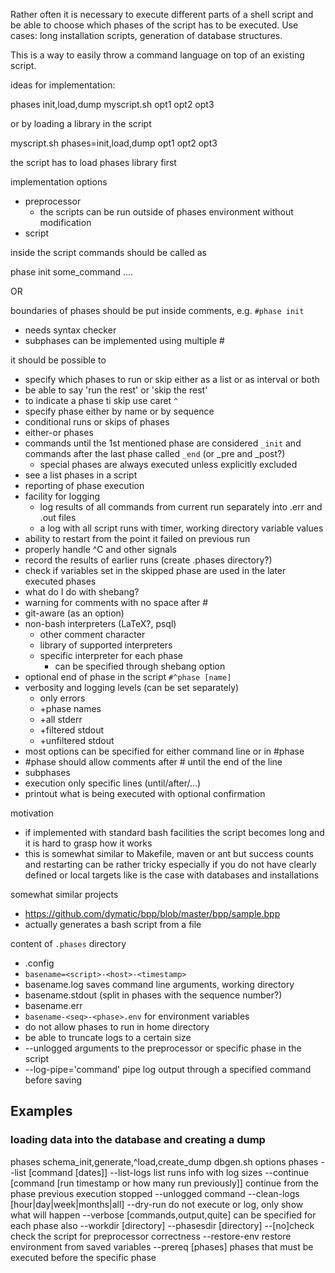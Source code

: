 Rather often it is necessary to execute different parts of a shell script and be able to choose which phases of the script has to be executed.  Use cases: long installation scripts, generation of database structures.

This is a way to easily throw a command language on top of an existing script.

ideas for implementation:

  phases init,load,dump myscript.sh opt1 opt2 opt3

or by loading a library in the script

  myscript.sh phases=init,load,dump opt1 opt2 opt3

the script has to load phases library first

implementation options

 * preprocessor
     * the scripts can be run outside of phases environment without modification
 * script

inside the script commands should be called as

  phase init some_command ....

OR

  boundaries of phases should be put inside comments, e.g. ```#phase init```

 * needs syntax checker
 * subphases can be implemented using multiple #

it should be possible to

 * specify which phases to run or skip either as a list or as interval or both
 * be able to say 'run the rest' or 'skip the rest'
 * to indicate a phase ti skip use caret ```^```
 * specify phase either by name or by sequence
 * conditional runs or skips of phases
 * either-or phases
 * commands until the 1st mentioned phase are considered ```_init``` and commands after the last phase called ```_end``` (or \_pre and \_post?)
     * special phases are always executed unless explicitly excluded
 * see a list phases in a script
 * reporting of phase execution
 * facility for logging
     * log results of all commands from current run separately into .err and .out files
     * a log with all script runs with timer, working directory variable values
 * ability to restart from the point it failed on previous run
 * properly handle ^C and other signals
 * record the results of earlier runs (create .phases directory?)
 * check if variables set in the skipped phase are used in the later executed phases
 * what do I do with shebang?
 * warning for comments with no space after #
 * git-aware (as an option)
 * non-bash interpreters (LaTeX?, psql)
     * other comment character
     * library of supported interpreters
     * specific interpreter for each phase
          * can be specified through shebang option
 * optional end of phase in the script ```#^phase [name]```
 * verbosity and logging levels (can be set separately)
     * only errors
     * +phase names
     * +all stderr
     * +filtered stdout
     * +unfiltered stdout
 * most options can be specified for either command line or in #phase
 * \#phase should allow comments after # until the end of the line
 * subphases
 * execution only specific lines (until/after/...)
 * printout what is being executed with optional confirmation

motivation

 * if implemented with standard bash facilities the script becomes long and it is hard to grasp how it works
 * this is somewhat similar to Makefile, maven or ant but success counts and restarting can be rather tricky especially if you do not have clearly defined or local targets like is the case with databases and installations

somewhat similar projects

 * https://github.com/dymatic/bpp/blob/master/bpp/sample.bpp
  * actually generates a bash script from a file  

content of ```.phases``` directory

 * .config
 * ```basename=<script>-<host>-<timestamp>```
 * basename.log saves command line arguments, working directory
 * basename.stdout (split in phases with the sequence number?)
 * basename.err
 * ```basename-<seq>-<phase>.env``` for environment variables
 * do not allow phases to run in home directory
 * be able to truncate logs to a certain size
 * --unlogged arguments to the preprocessor or specific phase in the script
 * --log-pipe='command' pipe log output through a specified command before saving

## Examples
### loading data into the database and creating a dump

  phases schema_init,generate,^load,create_dump dbgen.sh options
  phases --list [command [dates]]
  --list-logs list runs info with log sizes
  --continue [command [run timestamp or how many run previously]] continue from the phase previous execution stopped
  --unlogged command
  --clean-logs [hour|day|week|months|all]
  --dry-run do not execute or log, only show what will happen
  --verbose [commands,output,quite] can be specified for each phase also
  --workdir [directory]
  --phasesdir [directory]
  --[no]check check the script for preprocessor correctness
  --restore-env restore environment from saved variables
  --prereq [phases] phases that must be executed before the specific phase
